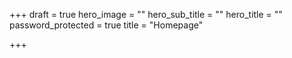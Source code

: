 +++
draft = true
hero_image = ""
hero_sub_title = ""
hero_title = ""
password_protected = true
title = "Homepage"

+++
